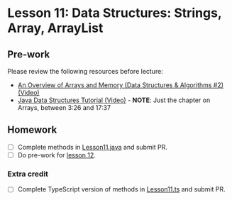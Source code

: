 # Lesson 11: Data Structures: Strings, Array, ArrayList

## Pre-work

Please review the following resources before lecture:

* [An Overview of Arrays and Memory (Data Structures & Algorithms #2) (Video)](https://www.youtube.com/watch?v=pmN9ExDf3yQ)
* [Java Data Structures Tutorial (Video)](https://www.youtube.com/watch?v=8MmMm2-kJV8&t=206s) - **NOTE**: Just the chapter on Arrays, between 3:26 and 17:37

## Homework

- [ ] Complete methods in [Lesson11.java](./arrays_java/arrays_app/src/main/java/com/codedifferently/lesson11/Lesson11.java) and submit PR.
- [ ] Do pre-work for [lesson 12](/lesson_12/).

### Extra credit

- [ ] Complete TypeScript version of methods in [Lesson11.ts](./arrays_ts/src/lesson11.ts) and submit PR.